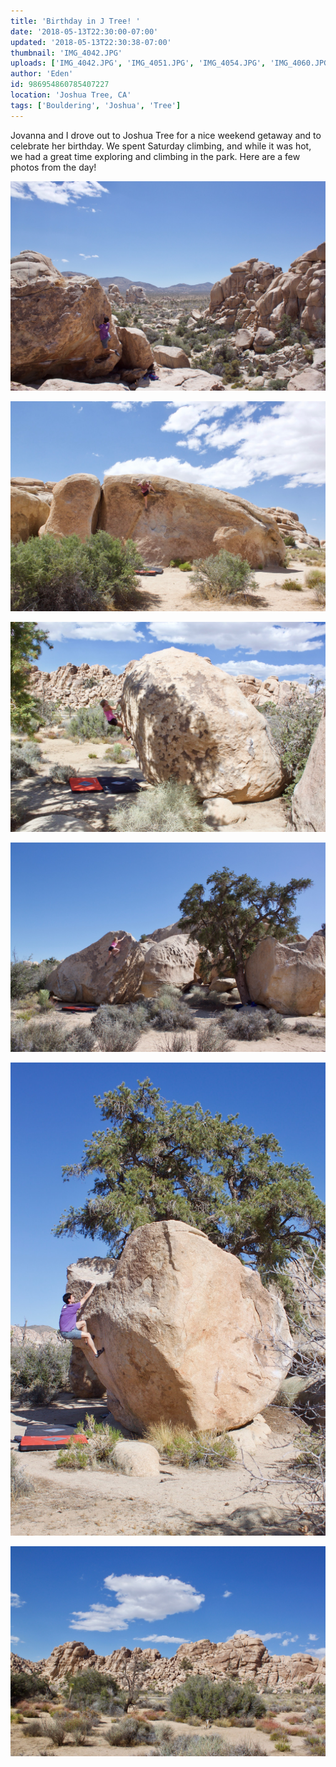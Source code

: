 ```yaml
---
title: 'Birthday in J Tree! '
date: '2018-05-13T22:30:00-07:00'
updated: '2018-05-13T22:30:38-07:00'
thumbnail: 'IMG_4042.JPG'
uploads: ['IMG_4042.JPG', 'IMG_4051.JPG', 'IMG_4054.JPG', 'IMG_4060.JPG', 'IMG_4076.JPG', 'IMG_4078.JPG']
author: 'Eden'
id: 986954860785407227
location: 'Joshua Tree, CA'
tags: ['Bouldering', 'Joshua', 'Tree']
---
```


Jovanna and I drove out to Joshua Tree for a nice weekend getaway and to celebrate her birthday. We spent Saturday climbing, and while it was hot, we had a great time exploring and climbing in the park. Here are a few photos from the day!

![Me on Thin Lizzy (V8)](uploads/IMG_4042.JPG)

![Jovanna on Thingamajig (V0)](uploads/IMG_4051.JPG)

![Jovanna taking a lap on Chunkers (V0)](uploads/IMG_4054.JPG)

![Jovanna enjoying the slab on a roadside boulder](uploads/IMG_4060.JPG)

![Lip Service (V2)](uploads/IMG_4076.JPG)

![](uploads/IMG_4078.JPG)

